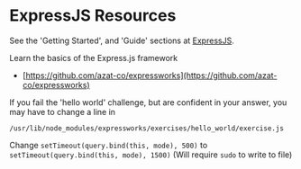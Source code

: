# ExpressJS Resources

See the 'Getting Started', and 'Guide' sections at [ExpressJS](http://expressjs.com/).

Learn the basics of the Express.js framework
* [https://github.com/azat-co/expressworks](https://github.com/azat-co/expressworks)

If you fail the 'hello world' challenge, but are confident in your answer, you 
may have to change a line in 
```
/usr/lib/node_modules/expressworks/exercises/hello_world/exercise.js
```
Change `setTimeout(query.bind(this, mode), 500)` to `setTimeout(query.bind(this, mode), 1500)`
(Will require `sudo` to write to file)

